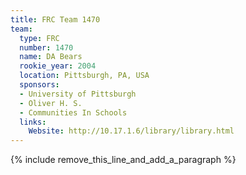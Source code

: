 ```yaml
---
title: FRC Team 1470
team:
  type: FRC
  number: 1470
  name: DA Bears
  rookie_year: 2004
  location: Pittsburgh, PA, USA
  sponsors:
  - University of Pittsburgh
  - Oliver H. S.
  - Communities In Schools
  links:
    Website: http://10.17.1.6/library/library.html
---
```


{% include remove_this_line_and_add_a_paragraph %}